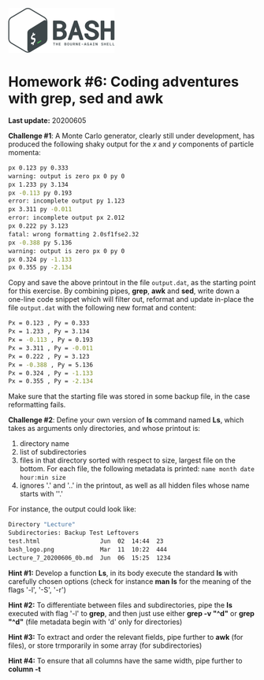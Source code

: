 ![](bash_logo.png)

# Homework #6: Coding adventures with grep, sed and awk

**Last update:** 20200605

**Challenge #1**: A Monte Carlo generator, clearly still under development, has produced the following shaky output for the _x_ and _y_ components of particle momenta:

```bash
px 0.123 py 0.333
warning: output is zero px 0 py 0
px 1.233 py 3.134
px -0.113 py 0.193
error: incomplete output py 1.123
px 3.311 py -0.011
error: incomplete output px 2.012
px 0.222 py 3.123
fatal: wrong formatting 2.0sf1fse2.32
px -0.388 py 5.136
warning: output is zero px 0 py 0
px 0.324 py -1.133
px 0.355 py -2.134
```

Copy and save the above printout in the file ```output.dat```, as the starting point for this exercise. By combining pipes, **grep**, **awk** and **sed**, write down a one-line code snippet which will filter out, reformat and update in-place the file ```output.dat``` with the following new format and content:

```bash
Px = 0.123 , Py = 0.333
Px = 1.233 , Py = 3.134
Px = -0.113 , Py = 0.193
Px = 3.311 , Py = -0.011
Px = 0.222 , Py = 3.123
Px = -0.388 , Py = 5.136
Px = 0.324 , Py = -1.133
Px = 0.355 , Py = -2.134
```

Make sure that the starting file was stored in some backup file, in the case reformatting fails.

**Challenge #2**: Define your own version of **ls** command named **Ls**, which takes as arguments only directories, and whose printout is:

1. directory name
2. list of subdirectories 
3. files in that directory sorted with respect to size, largest file on the bottom. For each file, the following metadata is printed: ```name month date hour:min size```
4. ignores '.' and '..' in the printout, as well as all hidden files whose name starts with ''.' 

For instance, the output could look like:

```bash
Directory "Lecture"
Subdirectories: Backup Test Leftovers 
test.html                 Jun  02  14:44  23
bash_logo.png             Mar  11  10:22  444
Lecture_7_20200606_0b.md  Jun  06  15:25  1234
```

**Hint #1:** Develop a function **Ls**, in its body execute the standard **ls** with carefully chosen options (check for instance **man ls** for the meaning of the flags '-l', '-S', '-r')

**Hint #2:** To differentiate between files and subdirectories, pipe the **ls** executed with flag '-l' to **grep**, and then just use either **grep -v "^d"** or **grep "^d"** (file metadata begin with 'd' only for directories)   

**Hint #3:** To extract and order the relevant fields, pipe further to **awk** (for files), or store trmporarily in some array (for subdirectories) 

**Hint #4:** To ensure that all columns have the same width, pipe further to **column -t** 







